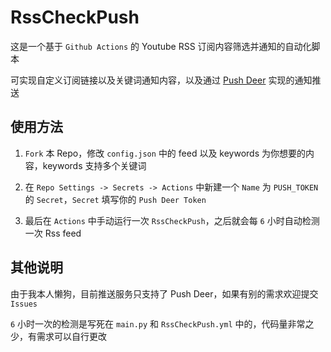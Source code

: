 # RssCheckPush

这是一个基于 `Github Actions` 的 Youtube RSS 订阅内容筛选并通知的自动化脚本

可实现自定义订阅链接以及关键词通知内容，以及通过 [Push Deer](http://www.pushdeer.com/) 实现的通知推送


## 使用方法

1. `Fork` 本 Repo，修改 `config.json` 中的 feed 以及 keywords 为你想要的内容，keywords 支持多个关键词

2. 在 `Repo Settings -> Secrets -> Actions` 中新建一个 `Name` 为 `PUSH_TOKEN` 的 `Secret`，`Secret` 填写你的 `Push Deer Token`

3. 最后在 `Actions` 中手动运行一次 `RssCheckPush`，之后就会每 `6` 小时自动检测一次 Rss feed

## 其他说明

由于我本人懒狗，目前推送服务只支持了 Push Deer，如果有别的需求欢迎提交 `Issues`

`6` 小时一次的检测是写死在 `main.py` 和 `RssCheckPush.yml` 中的，代码量非常之少，有需求可以自行更改
